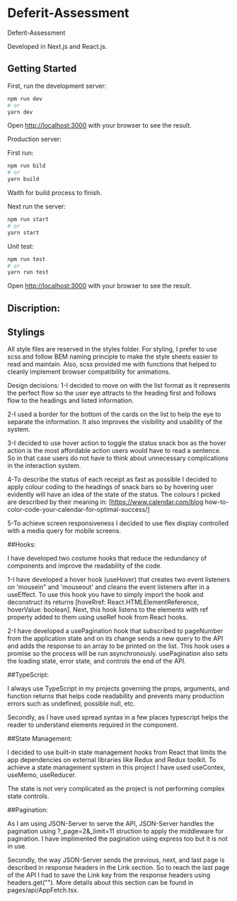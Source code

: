 # Deferit-Assessment

Deferit-Assessment

Developed in Next.js and React.js.

## Getting Started

First, run the development server:

```bash
npm run dev
# or
yarn dev
```

Open [http://localhost:3000](http://localhost:3000) with your browser to see the result.

Production server:

First run:

```bash
npm run bild
# or
yarn build
```

Waith for build process to finish.

Next run the server:

```bash
npm run start
# or
yarn start
```

Unit test:

```bash
npm run test
# or
yarn run test
```

Open [http://localhost:3000](http://localhost:3000) with your browser to see the result.

## Discription:

## Stylings

All style files are reserved in the styles folder.
For styling, I prefer to use scss and follow BEM naming principle to make the style sheets easier to read and maintain.
Also, scss provided me with functions that helped to cleanly implement browser compatibility for animations.

Design decisions:
1-I decided to move on with the list format as it represents the perfect flow so the user eye attracts to the heading first and follows flow to the headings and listed information.

2-I used a border for the bottom of the cards on the list to help the eye to separate the information. It also improves the visibility and usability of the system.

3-I decided to use hover action to toggle the status snack box as the hover action is the most affordable action users would have to read a sentence. So in that case users do not have to think about unnecessary complications in the interaction system.

4-To describe the status of each receipt as fast as possible I decided to apply colour coding to the headings of snack bars so by hovering user evidently will have an idea of the state of the status.
The colours I picked are described by their meaning in:
[https://www.calendar.com/blog how-to-color-code-your-calendar-for-optimal-success/]

5-To achieve screen responsiveness I decided to use flex display controlled with a media query for mobile screens.

##Hooks:

I have developed two costume hooks that reduce the redundancy of components and improve the readability of the code.

1-I have developed a hover hook (useHover) that creates two event listeners on 'mousein" and 'mouseout' and cleans the event listeners after in a useEffect. To use this hook you have to simply import the hook and deconstruct its returns [hoveRref: React.HTMLElementReference, hoverValue: boolean]. Next, this hook listens to the elements with ref property added to them using useRef hook from React hooks.

2-I have developed a usePagination hook that subscribed to pageNumber from the application state and on its change sends a new query to the API and adds the response to an array to be printed on the list. This hook uses a promise so the process will be run asynchronously. usePagination also sets the loading state, error state, and controls the end of the API.

##TypeScript:

I always use TypeScript in my projects governing the props, arguments, and function returns that helps code readability and prevents many production errors such as undefined, possible null, etc.

Secondly, as I have used spread syntax in a few places typescript helps the reader to understand elements required in the component.

##State Management:

I decided to use built-in state management hooks from React that limits the app dependencies on external libraries like Redux and Redux toolkit. To achieve a state management system in this project I have used useContex, useMemo, useReducer.

The state is not very complicated as the project is not performing complex state controls.

##Pagination:

As I am using JSON-Server to serve the API, JSON-Server handles the pagination using ?\_page=2&\_limit=11 struction to apply the middleware for pagination. I have implimented the pagination using express too but it is not in use.

Secondly, the way JSON-Server sends the previous, next, and last page is described in response headers in the Link section. So to reach the last page of the API I had to save the Link key from the response headers using headers.get(""). More details about this section can be found in pages/api/AppFetch.tsx.

